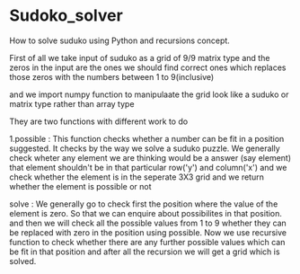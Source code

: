 # Sudoko_solver
How to solve suduko using Python and recursions concept.

First of all we take input of suduko as a grid of 9/9 matrix type and the zeros in the input are the ones we should find correct ones which replaces those zeros with the numbers between 1 to 9(inclusive)

and we import numpy function to manipulaate the grid look like a suduko or matrix type rather than array type

They are two functions with different work to do

1.possible : This function checks whether a number can be fit in a position suggested.
It checks by the way we solve a suduko puzzle. We generally check wheter any element we are thinking would be a
answer (say element) that element shouldn't be in that particular row('y') and column('x') and we check whether the element is in the seperate 3X3 grid and we return whether the element is possible or not

solve : We generally go to check first the position where the value of the element is zero. So that we can enquire about possibilites in that position. and then we will check all the possible values from 1 to 9 whether they can be replaced with zero in the position using possible. Now we use recursive function to check whether there are any further possible values which can be fit in that position and after all the recursion we will get a grid which is solved.
